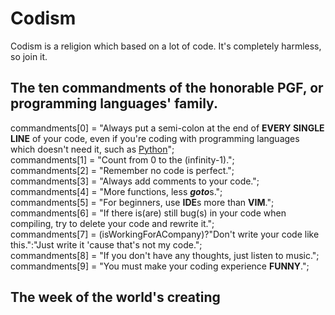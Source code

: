 # Codism
Codism is a religion which based on a lot of code.
It's completely harmless, so join it.
## The ten commandments of the honorable PGF, or programming languages' family.
commandments[0] = "Always put a semi-colon at the end of **EVERY SINGLE LINE** of your code, even if you're coding with programming languages which doesn't need it, such as [Python](https://python.org)";<br>
commandments[1] = "Count from 0 to the (infinity-1).";<br>
commandments[2] = "Remember no code is perfect.";<br>
commandments[3] = "Always add comments to your code."; <br>
commandments[4] = "More functions, less ***goto***s."; <br>
commandments[5] = "For beginners, use **IDE**s more than **VIM**."; <br>
commandments[6] = "If there is(are) still bug(s) in your code when compiling, try to delete your code and rewrite it."; <br>
commandments[7] = (isWorkingForACompany)?"Don't write your code like this.":"Just write it \'cause that\'s not my code."; <br>
commandments[8] = "If you don't have any thoughts, just listen to music."; <br>
commandments[9] = "You must make your coding experience **FUNNY**.";
## The week of the world's creating
